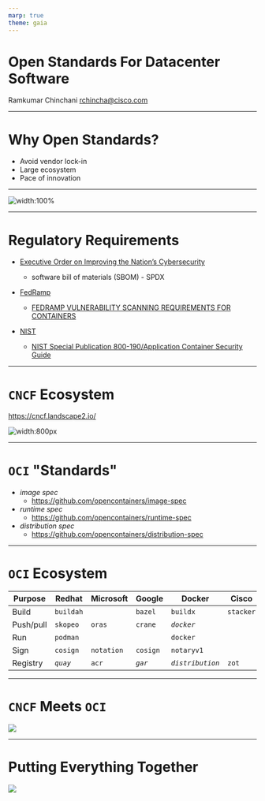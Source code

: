 ```yaml
---
marp: true
theme: gaia
---
```


# Open Standards For Datacenter Software

Ramkumar Chinchani
rchincha@cisco.com

---

# Why Open Standards?

* Avoid vendor lock-in
* Large ecosystem
* Pace of innovation

---

![width:100%](standards-bodies.png)

---

# Regulatory Requirements

* [Executive Order on Improving the Nation’s Cybersecurity](https://www.whitehouse.gov/briefing-room/presidential-actions/2021/05/12/executive-order-on-improving-the-nations-cybersecurity/)
    * software bill of materials (SBOM) - SPDX

* [FedRamp](https://www.fedramp.gov)
    * [FEDRAMP VULNERABILITY SCANNING REQUIREMENTS FOR CONTAINERS](https://www.fedramp.gov/assets/resources/documents/Vulnerability_Scanning_Requirements_for_Containers.pdf)

* [NIST](https://www.nist.gov/)
    * [NIST Special Publication 800-190/Application Container Security Guide](https://nvlpubs.nist.gov/nistpubs/SpecialPublications/NIST.SP.800-190.pdf)

---

# `CNCF` Ecosystem
https://cncf.landscape2.io/

![width:800px](cncf-landscape2.png)

---

# `OCI` "Standards"

* _image spec_
    * https://github.com/opencontainers/image-spec
* _runtime spec_
    * https://github.com/opencontainers/runtime-spec
* _distribution spec_
    * https://github.com/opencontainers/distribution-spec

---

# `OCI` Ecosystem

| Purpose | Redhat | Microsoft | Google | Docker| Cisco |
| --- | --- | --- | --- | --- | --- |
| Build | `buildah` | | `bazel` | `buildx` | `stacker` |
| Push/pull | `skopeo` | `oras` | `crane` | _`docker`_ | |
| Run | `podman` | | | `docker` | | 
| Sign | `cosign` | `notation` | `cosign` | `notaryv1` | |
| Registry | _`quay`_ | `acr` | _`gar`_ | _`distribution`_ | `zot` |

---

# `CNCF` Meets `OCI`

![](cri-ecosystem.png)

---

# Putting Everything Together

![](flow.png)